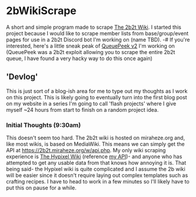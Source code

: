 # 2bWikiScrape
A short and simple program made to scrape [The 2b2t Wiki](https://2b2t.miraheze.org). I started this project because I would like to scrape member lists from base/group/event pages for use in a 2b2t Discord bot I'm working on (name TBD). 
-# If you're interested, here's a little sneak peak of [QueuePeek v2](https://enby.pics/u/DVp9z9.png) I'm working on (QueuePeek was a 2b2t exploit allowing you to scrape the entire 2b2t queue, I have found a very hacky way to do this once again)

## 'Devlog'
This is just sort of a blog-ish area for me to type out my thoughts as I work on this project. This is likely going to eventually turn into the first blog post on my website in a series I'm going to call 'flash projects' where I give myself ~24 hours from start to finish on a random project idea.
### Initial Thoughts (9:30am)
This doesn't seem too hard. The 2b2t wiki is hosted on miraheze.org and, like most wikis, is based on MediaWiki. This means we can simply get the API at https://2b2t.miraheze.org/w/api.php. My only wiki scraping experience is [The Hypixel Wiki](https://wiki.hypixel.net) (reference [my API](https://api.ragingenby.dev/#tag/Scraping/operation/GET_wiki_user))- and anyone who has attempted to get any usable data from that knows how annoying it is. That being said- the Hypixel wiki is quite complicated and I assume the 2b wiki will be easier since it doesn't require laying out complex templates such as crafting recipes. I have to head to work in a few minutes so I'll likely have to put this on pause for a while.